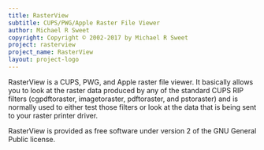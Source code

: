 ```yaml
---
title: RasterView
subtitle: CUPS/PWG/Apple Raster File Viewer
author: Michael R Sweet
copyright: Copyright © 2002-2017 by Michael R Sweet
project: rasterview
project_name: RasterView
layout: project-logo
---
```


RasterView is a CUPS, PWG, and Apple raster file viewer.  It basically allows
you to look at the raster data produced by any of the standard CUPS RIP filters
(cgpdftoraster, imagetoraster, pdftoraster, and pstoraster) and is normally used
to either test those filters or look at the data that is being sent to your
raster printer driver.

RasterView is provided as free software under version 2 of the GNU General
Public license.
